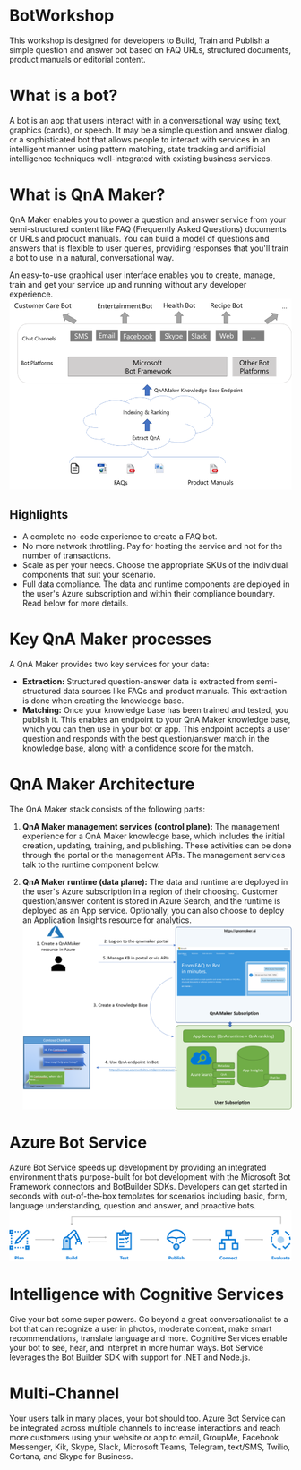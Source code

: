 # BotWorkshop
This workshop is designed for developers to Build, Train and Publish a simple question and answer bot based on FAQ URLs, structured documents, product manuals or editorial content.

# What is a bot?
A bot is an app that users interact with in a conversational way using text, graphics (cards), or speech. It may be a simple question and answer dialog, or a sophisticated bot that allows people to interact with services in an intelligent manner using pattern matching, state tracking and artificial intelligence techniques well-integrated with existing business services. 

# What is QnA Maker?
QnA Maker enables you to power a question and answer service from your semi-structured content like FAQ (Frequently Asked Questions) documents or URLs and product manuals. You can build a model of questions and answers that is flexible to user queries, providing responses that you'll train a bot to use in a natural, conversational way.

An easy-to-use graphical user interface enables you to create, manage, train and get your service up and running without any developer experience.
![QNA](https://github.com/jCho23/BotWorkshop/blob/master/Resouces/Images/overview.png)

## Highlights
* A complete no-code experience to create a FAQ bot.
* No more network throttling. Pay for hosting the service and not for the number of transactions. 
* Scale as per your needs. Choose the appropriate SKUs of the individual components that suit your scenario. 
* Full data compliance. The data and runtime components are deployed in the user's Azure subscription and within their compliance boundary. Read below for more details.

# Key QnA Maker processes
A QnA Maker provides two key services for your data:
* **Extraction:** Structured question-answer data is extracted from semi-structured data sources like FAQs and product manuals. This extraction is done when creating the knowledge base.
* **Matching:** Once your knowledge base has been trained and tested, you publish it. This enables an endpoint to your QnA Maker knowledge base, which you can then use in your bot or app. This endpoint accepts a user question and responds with the best question/answer match in the knowledge base, along with a confidence score for the match.

# QnA Maker Architecture
The QnA Maker stack consists of the following parts:
1. **QnA Maker management services (control plane):** The management experience for a QnA Maker knowledge base, which includes the initial creation, updating, training, and publishing. These activities can be done through the portal or the management APIs. The management services talk to the runtime component below.

2. **QnA Maker runtime (data plane):** The data and runtime are deployed in the user's Azure subscription in a region of their choosing. Customer question/answer content is stored in Azure Search, and the runtime is deployed as an App service. Optionally, you can also choose to deploy an Application Insights resource for analytics.
![Arch](https://github.com/jCho23/BotWorkshop/blob/master/Resouces/Images/architecture.png)

# Azure Bot Service
Azure Bot Service speeds up development by providing an integrated environment that’s purpose-built for bot development with the Microsoft Bot Framework connectors and BotBuilder SDKs. Developers can get started in seconds with out-of-the-box templates for scenarios including basic, form, language understanding, question and answer, and proactive bots.
![BotService](https://github.com/jCho23/BotWorkshop/blob/master/Resouces/Images/bot-service-overview.png)

# Intelligence with Cognitive Services
Give your bot some super powers. Go beyond a great conversationalist to a bot that can recognize a user in photos, moderate content, make smart recommendations, translate language and more. Cognitive Services enable your bot to see, hear, and interpret in more human ways. Bot Service leverages the Bot Builder SDK with support for .NET and Node.js. 

# Multi-Channel
Your users talk in many places, your bot should too. Azure Bot Service can be integrated across multiple channels to increase interactions and reach more customers using your website or app to email, GroupMe, Facebook Messenger, Kik, Skype, Slack, Microsoft Teams, Telegram, text/SMS, Twilio, Cortana, and Skype for Business.

